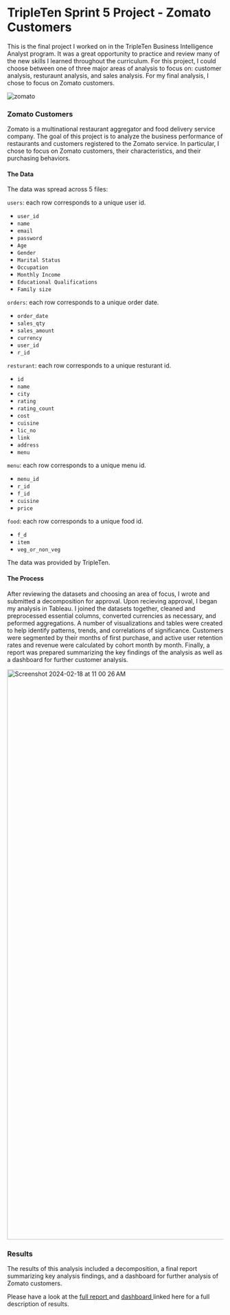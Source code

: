 # TripleTen Sprint 5 Project - Zomato Customers

This is the final project I worked on in the TripleTen Business Intelligence Analyst program. It was a great opportunity to practice and review many of the new skills I learned throughout the curriculum. For this project, I could choose between one of three major areas of analysis to focus on: customer analysis, resturaunt analysis, and sales analysis. For my final analysis, I chose to focus on Zomato customers.

![zomato](https://github.com/ejdostal/Data_projects_TripleTen/assets/151595335/4215904a-a819-46a5-a638-0437c12dc88c)

### Zomato Customers

Zomato is a multinational restaurant aggregator and food delivery service company. The goal of this project is to analyze the business performance of restaurants and customers registered to the Zomato service. In particular, I chose to focus on Zomato customers, their characteristics, and their purchasing behaviors.

#### The Data  
The data was spread across 5 files:

`users`: each row corresponds to a unique user id.   
- `user_id`  
- `name`  
- `email`  
- `password`  
- `Age`  
- `Gender`  
- `Marital Status`  
- `Occupation`  
- `Monthly Income`  
- `Educational Qualifications`  
- `Family size`   

`orders`:  each row corresponds to a unique order date.  
- `order_date`  
- `sales_qty`  
- `sales_amount`  
- `currency`  
- `user_id`  
- `r_id`  
   

`resturant`: each row corresponds to a unique resturant id.  
- `id`  
- `name`  
- `city`  
- `rating`  
- `rating_count`  
- `cost`  
- `cuisine`  
- `lic_no`   
- `link`  
- `address`  
- `menu`  

`menu`: each row corresponds to a unique menu id.  
- `menu_id`  
- `r_id`  
- `f_id`  
- `cuisine`  
- `price`  

`food`: each row corresponds to a unique food id.  
- `f_d`  
- `item`  
- `veg_or_non_veg`  
  
  
The data was provided by TripleTen.  


#### The Process

After reviewing the datasets and choosing an area of focus, I wrote and submitted a decomposition for approval. Upon recieving approval, I began my analysis in Tableau. I joined the datasets together, cleaned and preprocessed essential columns, converted currencies as necessary, and peformed aggregations. A number of visualizations and tables were created to help identify patterns, trends, and correlations of significance. Customers were segmented by their months of first purchase, and active user retention rates and revenue were calculated by cohort month by month. Finally, a report was prepared summarizing the key findings of the analysis as well as a dashboard for further customer analysis.

<img width="1326" alt="Screenshot 2024-02-18 at 11 00 26 AM" src="https://github.com/ejdostal/Data_projects_TripleTen/assets/151595335/9682a383-8891-4e4d-b22f-0f3f7f6fd875">


### Results 

The results of this analysis included a decomposition, a final report summarizing key analysis findings, and a dashboard for further analysis of Zomato customers. 


Please have a look at the [full report ](https://drive.google.com/file/d/1jGKMnmp525NvVHJj962L719Xel-05chu/view?usp=sharing) and [dashboard ](https://public.tableau.com/views/ZomatoCustomerAnalysisDashboard/CustomerCohortDashboard?:language=en-US&:sid=&:display_count=n&:origin=viz_share_link) linked here for a full description of results.
